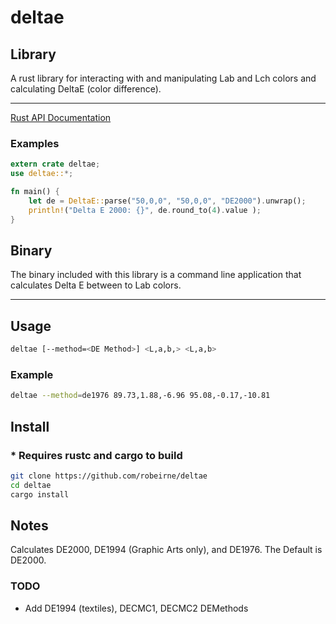 # deltae

## Library

A rust library for interacting with and manipulating Lab and Lch colors and calculating DeltaE (color difference).

---

[Rust API Documentation](https://robeirne.github.io/deltae)

### Examples

```rust
extern crate deltae;
use deltae::*;

fn main() {
    let de = DeltaE::parse("50,0,0", "50,0,0", "DE2000").unwrap();
    println!("Delta E 2000: {}", de.round_to(4).value );
}
```

## Binary

The binary included with this library is a command line application that calculates Delta E between to Lab colors.

---

## Usage

```sh
deltae [--method=<DE Method>] <L,a,b,> <L,a,b>
```

### Example

```sh
deltae --method=de1976 89.73,1.88,-6.96 95.08,-0.17,-10.81
```

## Install

### * Requires rustc and cargo to build

```sh
git clone https://github.com/robeirne/deltae
cd deltae
cargo install
```

## Notes

Calculates DE2000, DE1994 (Graphic Arts only), and DE1976. The Default is DE2000.

### TODO

- Add DE1994 (textiles), DECMC1, DECMC2 DEMethods
